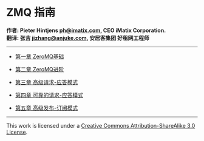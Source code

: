 # ZMQ 指南

**作者: Pieter Hintjens <ph@imatix.com>, CEO iMatix Corporation.**  
**翻译: 张吉 <jizhang@anjuke.com>, 安居客集团 好租网工程师**

---

* [第一章 ZeroMQ基础][1]
* [第二章 ZeroMQ进阶][2]
* [第三章 高级请求-应答模式][3]
* [第四章 可靠的请求-应答模式][4]
* [第五章 高级发布-订阅模式][5]


  [1]: https://github.com/haozu/zguide-cn/blob/master/chapter1.md
  [2]: https://github.com/haozu/zguide-cn/blob/master/chapter2.md
  [3]: https://github.com/haozu/zguide-cn/blob/master/chapter3.md
  [4]: https://github.com/haozu/zguide-cn/blob/master/chapter4.md
  [5]: https://github.com/haozu/zguide-cn/blob/master/chapter5.md

---

This work is licensed under a [Creative Commons Attribution-ShareAlike 3.0 License](http://creativecommons.org/licenses/by-sa/3.0/).


